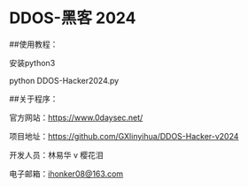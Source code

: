 # DDOS-黑客 2024

##使用教程：

安装python3

python DDOS-Hacker2024.py

##关于程序：

官方网站：https://www.0daysec.net/

项目地址：https://github.com/GXlinyihua/DDOS-Hacker-v2024

开发人员：林易华 v 樱花泪

电子邮箱：ihonker08@163.com
